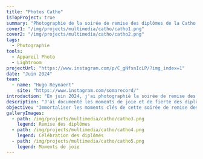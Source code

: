 ```yaml
---
title: "Photos Catho"
isTopProject: true
summary: "Photographie de la soirée de remise des diplômes de la Catho de Lille, capturant les moments de célébration et de réussite des étudiants."
cover1: "/img/projects/multimedia/catho/catho1.png"
cover2: "/img/projects/multimedia/catho/catho2.png"
tags:
  - Photographie
tools:
  - Appareil Photo
  - Lightroom
projectUrl: "https://www.instagram.com/p/C_gNfsnIcLP/?img_index=1"
date: "Juin 2024"
team:
  - name: "Hugo Reynaert"
    site: "https://www.instagram.com/somarecord/"
introduction: "En juin 2024, j'ai photographié la soirée de remise des diplômes de la Catho de Lille, un événement marquant pour les étudiants."
description: "J'ai documenté les moments de joie et de fierté des diplômés, leurs familles et leurs professeurs, en capturant l'atmosphère unique de cette célébration académique."
objective: "Immortaliser les moments clés de cette soirée de remise des diplômes, en mettant en valeur les émotions et les réussites des étudiants."
galleryImages:
  - path: /img/projects/multimedia/catho/catho3.png
    legend: Remise des diplômes
  - path: /img/projects/multimedia/catho/catho4.png
    legend: Célébration des diplômés
  - path: /img/projects/multimedia/catho/catho5.png
    legend: Moments de joie
---
```

